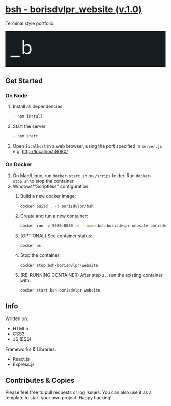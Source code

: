# [bsh - borisdvlpr_website (v.1.0)](https://borisdev.net)

Terminal style portfolio.

![bsh logo](public/background.png)

## Get Started

### On Node

1. Install all dependencies:

   ```bash
   - npm install 
   ```

2. Start the server

   ```bash
   - npm start
   ```

3. Open `localhost` in a web browser, using the port specified in `server.js` e.g. <http://localhost:8080/>

### On Docker

1. On Mac/Linux, run `docker-start.sh` on `/scrips` folder. Run `docker-stop.sh` to stop the container.
2. Windows/"Scriptless" configuration:
   1. Build a new docker image:

      ```bash
      docker build . -t borisdvlpr/bsh
      ````

   2. Create and run a new container:

      ```bash
      docker run -p 8080:8080 -d --name bsh-borisdvlpr-website borisdvlpr/bsh
      ````

   3. (OPTIONAL) See container status:

      ```bash
      docker ps
      ````

   4. Stop the container:

      ```bash
      docker stop bsh-borisdvlpr-website
      ```

   5. (RE-RUNNING CONTAINER) After step `2.`, run the existing container with:

      ```bash
      docker start bsh-borisdvlpr-website
      ```

## Info  

Written on:

- HTML5
- CSS3
- JS (ES6)

Frameworks & Libraries:

- React.js
- Express.js

## Contributes & Copies

Please feel free to pull requests or log issues. You can also use it as a template to start your own project. Happy hacking!
